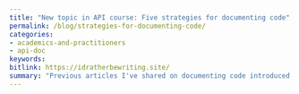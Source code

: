 ```yaml
---
title: "New topic in API course: Five strategies for documenting code"
permalink: /blog/strategies-for-documenting-code/
categories:
- academics-and-practitioners
- api-doc
keywords:
bitlink: https://idratherbewriting.site/
summary: "Previous articles I've shared on documenting code introduced the complexity of the challenge. In this article, I expand on five different techniques writers take in documenting their code, including the Lego approach, the Nautilus approach, juxtaposed columns, and more. In particular, I expand on why describing the finalized code might not be so instructive for users, and why it's nearly impossible for writers to decompile the developer's logic that led to the finalized code anyway. See <a href='/learnapidoc/docapis_code_strategies.html'>Five strategies for documenting code</a>."
---
```


